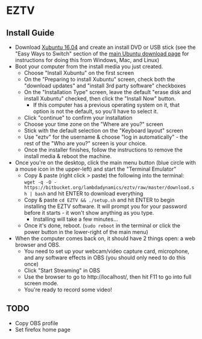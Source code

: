 # EZTV

## Install Guide

- Download [Xubuntu 16.04](https://xubuntu.org/getxubuntu/) and create an install DVD or USB stick (see the "Easy Ways to Switch" section of the [main Ubuntu download page](https://www.ubuntu.com/download/desktop) for instructions for doing this from Windows, Mac, and Linux)
- Boot your computer from the install media you just created.
  - Choose "Install Xubuntu" on the first screen
  - On the "Preparing to install Xubuntu" screen, check both the "download updates" and "install 3rd party software" checkboxes
  - On the "Installation Type" screen, leave the default "erase disk and install Xubuntu" checked, then click the "Install Now" button.
    - If this computer has a previous operating system on it, that option is not the default, so you'll have to select it.
  - Click "continue" to confirm your installation
  - Choose your time zone on the "Where are you?" screen
  - Stick with the default selection on the "Keyboard layout" screen
  - Use "eztv" for the username & choose "log in automatically" - the rest of the "Who are you?" screen is your choice.
  - Once the installer finishes, follow the instructions to remove the install media & reboot the machine.
- Once you're on the desktop, click the main menu button (blue circle with a mouse icon in the upper-left) and start the "Terminal Emulator"
  - Copy & paste (right click > paste) the following into the terminal: `wget -q -O - https://bitbucket.org/lambdadynamics/eztv/raw/master/download.sh | bash` and hit ENTER to download everything
  - Copy & paste `cd EZTV && ./setup.sh` and hit ENTER to begin installing the EZTV software.  It will prompt you for your password before it starts - it won't show anything as you type.
    - Installing will take a few minutes...
  - Once it's done, reboot. (`sudo reboot` in the terminal or click the power button in the lower-right of the main menu)
- When the computer comes back on, it should have 2 things open: a web browser and OBS.  
  - You need to set up your webcam/video capture card, microphone, and any software effects in OBS (you should only need to do this once)
  - Click "Start Streaming" in OBS
  - Use the browser to go to http://localhost/, then hit F11 to go into full screen mode.
  - You're ready to record some video!


## TODO
 - Copy OBS profile
 - Set firefox home page
